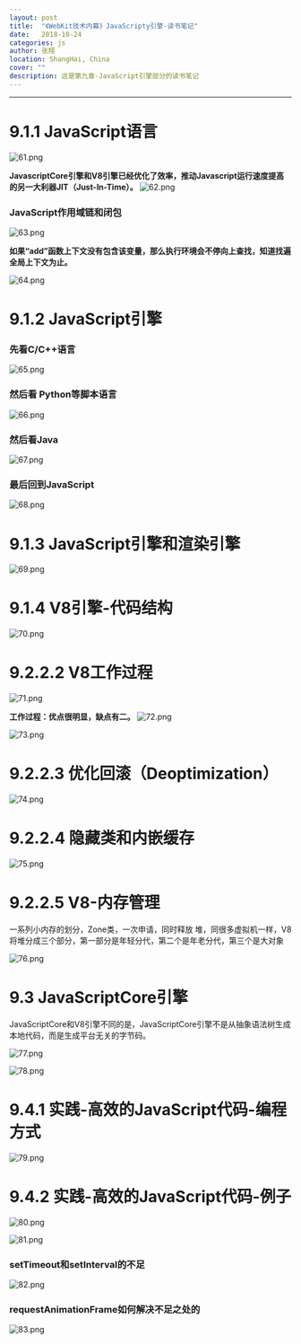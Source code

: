 ```yaml
---
layout: post
title:  "《WebKit技术内幕》JavaScripty引擎-读书笔记"
date:   2018-10-24
categories: js
author: 张翔
location: ShangHai, China
cover: ""
description: 这是第九章-JavaScript引擎部分的读书笔记
---
```

---

# 9.1.1 JavaScript语言

![61.png](https://myblog-images1.oss-cn-beijing.aliyuncs.com/images/webkit/61.png)

**JavascriptCore引擎和V8引擎已经优化了效率，推动Javascript运行速度提高的另一大利器JIT（Just-In-Time）。**
![62.png](https://myblog-images1.oss-cn-beijing.aliyuncs.com/images/webkit/62.png)

### JavaScript作用域链和闭包
![63.png](https://myblog-images1.oss-cn-beijing.aliyuncs.com/images/webkit/63.png)

**如果“add”函数上下文没有包含该变量，那么执行环境会不停向上查找，知道找遍全局上下文为止。**

![64.png](https://myblog-images1.oss-cn-beijing.aliyuncs.com/images/webkit/64.png)

# 9.1.2 JavaScript引擎
### 先看C/C++语言
![65.png](https://myblog-images1.oss-cn-beijing.aliyuncs.com/images/webkit/65.png)

### 然后看 Python等脚本语言
![66.png](https://myblog-images1.oss-cn-beijing.aliyuncs.com/images/webkit/66.png)

### 然后看Java
![67.png](https://myblog-images1.oss-cn-beijing.aliyuncs.com/images/webkit/67.png)

### 最后回到JavaScript
![68.png](https://myblog-images1.oss-cn-beijing.aliyuncs.com/images/webkit/68.png)

# 9.1.3 JavaScript引擎和渲染引擎

![69.png](https://myblog-images1.oss-cn-beijing.aliyuncs.com/images/webkit/69.png)

# 9.1.4 V8引擎-代码结构

![70.png](https://myblog-images1.oss-cn-beijing.aliyuncs.com/images/webkit/70.png)

# 9.2.2.2 V8工作过程

![71.png](https://myblog-images1.oss-cn-beijing.aliyuncs.com/images/webkit/71.png)

**工作过程：优点很明显，缺点有二。**
![72.png](https://myblog-images1.oss-cn-beijing.aliyuncs.com/images/webkit/72.png)

![73.png](https://myblog-images1.oss-cn-beijing.aliyuncs.com/images/webkit/73.png)

# 9.2.2.3 优化回滚（Deoptimization）

![74.png](https://myblog-images1.oss-cn-beijing.aliyuncs.com/images/webkit/74.png)

# 9.2.2.4 隐藏类和内嵌缓存

![75.png](https://myblog-images1.oss-cn-beijing.aliyuncs.com/images/webkit/75.png)

# 9.2.2.5 V8-内存管理

一系列小内存的划分，Zone类，一次申请，同时释放
堆，同很多虚拟机一样，V8将堆分成三个部分，第一部分是年轻分代，第二个是年老分代，第三个是大对象

![76.png](https://myblog-images1.oss-cn-beijing.aliyuncs.com/images/webkit/76.png)

# 9.3 JavaScriptCore引擎
JavaScriptCore和V8引擎不同的是，JavaScriptCore引擎不是从抽象语法树生成本地代码，而是生成平台无关的字节码。

![77.png](https://myblog-images1.oss-cn-beijing.aliyuncs.com/images/webkit/77.png)

![78.png](https://myblog-images1.oss-cn-beijing.aliyuncs.com/images/webkit/78.png)

# 9.4.1 实践-高效的JavaScript代码-编程方式

![79.png](https://myblog-images1.oss-cn-beijing.aliyuncs.com/images/webkit/79.png)

# 9.4.2 实践-高效的JavaScript代码-例子

![80.png](https://myblog-images1.oss-cn-beijing.aliyuncs.com/images/webkit/80.png)

![81.png](https://myblog-images1.oss-cn-beijing.aliyuncs.com/images/webkit/81.png)

### setTimeout和setInterval的不足

![82.png](https://myblog-images1.oss-cn-beijing.aliyuncs.com/images/webkit/82.png)

### requestAnimationFrame如何解决不足之处的

![83.png](https://myblog-images1.oss-cn-beijing.aliyuncs.com/images/webkit/83.png)